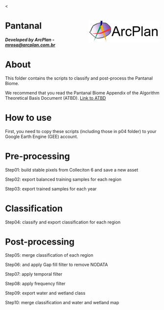 <<div class="fluid-row" id="header">
    <img src='./misc/arcplan-logo.jpeg' height='70' width='auto' align='right'>
    <h1 class="title toc-ignore">Pantanal</h1>
    <h4 class="author"><em>Developed by  ArcPlan - mrosa@arcplan.com.br</em></h4>
</div>

# About
This folder contains the scripts to classify and post-process the Pantanal Biome.

We recommend that you read the Pantanal Biome Appendix of the Algorithm Theoretical Basis Document (ATBD).
[Link to ATBD](https://mapbiomas-br-site.s3.amazonaws.com/Metodologia/Pantanal_Appendix_-_ATBD_Col7_v7_v1.pdf)

# How to use
First, you need to copy these scripts (including those in p04 folder) to your Google Earth Engine (GEE) account.

# Pre-processing

Step01: build stable pixels from Colleciton 6 and save a new asset

Step02:  export balanced training samples for each region

Step03:  export trained samples for each year

# Classification

Step04: classify and export classification for each region

# Post-processing

Step05: merge classification of each region 

Step06: and apply Gap fill filter to remove NODATA

Step07: apply temporal filter

Step08: apply frequency filter

Step09: export water and wetland class

Step10: merge classification and water and wetland map
